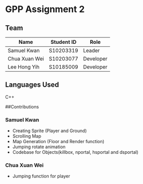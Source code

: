 # GPP Assignment 2

## Team
|Name|Student ID|Role|
|----------|----------|----------|
|Samuel Kwan|S10203319|Leader|
|Chua Xuan Wei|S10203077|Developer|
|Lee Hong Yih|S10185009|Developer|

## Languages Used
C++

##Contributions
### Samuel Kwan
* Creating Sprite (Player and Ground)
* Scrolling Map
* Map Generation (Floor and Render function)
* Jumping rotate animation
* Codebase for  Objects(killbox, nportal, hsportal and dsportal)

### Chua Xuan Wei
* Jumping function for player
